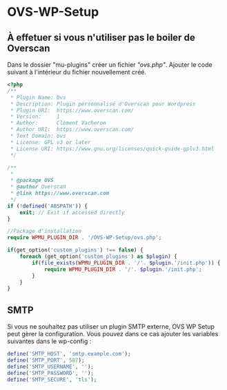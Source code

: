 # OVS-WP-Setup

## À effetuer si vous n'utiliser pas le boiler de Overscan

Dans le dossier "mu-plugins" créer un fichier _"ovs.php"_. Ajouter le code suivant à l'intérieur du fichier nouvellement créé.

```php
<?php
/**
 * Plugin Name: Ovs
 * Description: Plugin personnalisé d'Overscan pour Wordpress
 * Plugin URI:  https://www.overscan.com/
 * Version:     1
 * Author:      Clément Vacheron
 * Author URI:  https://www.overscan.com/
 * Text Domain: ovs
 * License: GPL v3 or later
 * License URI: https://www.gnu.org/licenses/quick-guide-gplv3.html
 */

/**
 *
 * @package OVS
 * @author Overscan
 * @link https://www.overscan.com
 */
if (!defined('ABSPATH')) {
    exit; // Exit if accessed directly
}

//Package d'installation
require WPMU_PLUGIN_DIR . '/OVS-WP-Setup/ovs.php';

if(get_option('custom_plugins') !== false) {
    foreach (get_option('custom_plugins') as $plugin) {
        if(file_exists(WPMU_PLUGIN_DIR . '/'. $plugin.'/init.php')) {
            require WPMU_PLUGIN_DIR . '/'. $plugin.'/init.php';
        }
    }
}
```

## SMTP 

Si vous ne souhaitez pas utiliser un plugin SMTP externe, OVS WP Setup peut gèrer la configuration.
Vous pouvez dans ce cas ajouter les variables suivantes dans le wp-config :

```php
define('SMTP_HOST', 'smtp.example.com');
define('SMTP_PORT', 587);
define('SMTP_USERNAME', '');
define('SMTP_PASSWORD', '');
define('SMTP_SECURE', 'tls');
```

